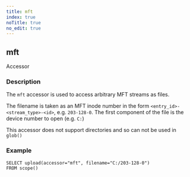 ```yaml
---
title: mft
index: true
noTitle: true
no_edit: true
---
```




<div class="vql_item"></div>


## mft
<span class='vql_type pull-right page-header'>Accessor</span>


### Description

The `mft` accessor is used to access arbitrary MFT streams as
files.

The filename is taken as an MFT inode number in the form
`<entry_id>-<stream_type>-<id>`, e.g. `203-128-0`. The first
component of the file is the device number to open (e.g. `C:`)

This accessor does not support directories and so can not be used
in `glob()`

### Example

```vql
SELECT upload(accessor="mft", filename="C:/203-128-0")
FROM scope()
```


